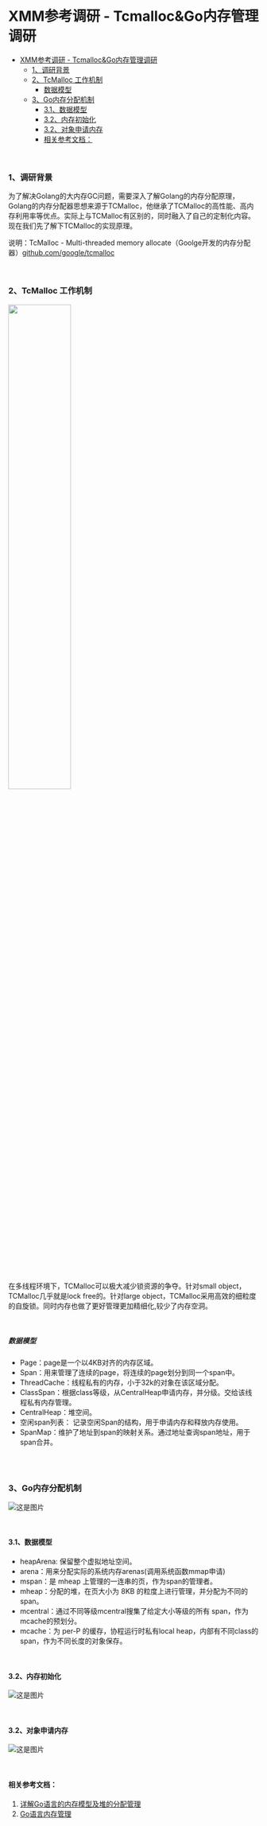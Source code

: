 # XMM参考调研 - Tcmalloc&Go内存管理调研
- [XMM参考调研 - Tcmalloc&Go内存管理调研](#xmm参考调研---tcmallocgo内存管理调研)
    - [1、调研背景](#1调研背景)
    - [2、TcMalloc 工作机制](#2tcmalloc-工作机制)
        - [数据模型](#数据模型)
    - [3、Go内存分配机制](#3go内存分配机制)
      - [3.1、数据模型](#31数据模型)
      - [3.2、内存初始化](#32内存初始化)
      - [3.2、对象申请内存](#32对象申请内存)
      - [相关参考文档：](#相关参考文档)
<br />

### 1、调研背景

为了解决Golang的大内存GC问题，需要深入了解Golang的内存分配原理，Golang的内存分配器思想来源于TCMalloc，他继承了TCMalloc的高性能、高内存利用率等优点。实际上与TCMalloc有区别的，同时融入了自己的定制化内容。现在我们先了解下TCMalloc的实现原理。

说明：TcMalloc - Multi-threaded memory allocate（Goolge开发的内存分配器）[github.com/google/tcmalloc](https://github.com/google/tcmalloc)

<br />

### 2、TcMalloc 工作机制

<img src=https://raw.githubusercontent.com/heiyeluren/XMM/main/docs/img/ir01.png width=50% />

<br />

在多线程环境下，TCMalloc可以极大减少锁资源的争夺。针对small object，TCMalloc几乎就是lock free的。针对large object，TCMalloc采用高效的细粒度的自旋锁。同时内存也做了更好管理更加精细化,较少了内存空洞。

<br />

##### 数据模型
- Page：page是一个以4KB对齐的内存区域。
- Span：用来管理了连续的page，将连续的page划分到同一个span中。
- ThreadCache：线程私有的内存，小于32k的对象在该区域分配。
- ClassSpan：根据class等级，从CentralHeap申请内存，并分级。交给该线程私有内存管理。
- CentralHeap：堆空间。
- 空闲span列表： 记录空闲Span的结构，用于申请内存和释放内存使用。
- SpanMap：维护了地址到span的映射关系。通过地址查询span地址，用于span合并。

<br />
<br />

### 3、Go内存分配机制

![这是图片](https://raw.githubusercontent.com/heiyeluren/XMM/main/docs/img/ir02.png)

<br />

#### 3.1、数据模型
- heapArena: 保留整个虚拟地址空间。
- arena：用来分配实际的系统内存arenas(调用系统函数mmap申请)
- mspan：是 mheap 上管理的一连串的页，作为span的管理者。
- mheap：分配的堆，在页大小为 8KB 的粒度上进行管理，并分配为不同的span。
- mcentral：通过不同等级mcentral搜集了给定大小等级的所有 span，作为mcache的预划分。
- mcache：为 per-P 的缓存，协程运行时私有local heap，内部有不同class的span，作为不同长度的对象保存。

<br />

#### 3.2、内存初始化
![这是图片](https://raw.githubusercontent.com/heiyeluren/XMM/main/docs/img/ir03.png)

<br />


#### 3.2、对象申请内存
![这是图片](https://raw.githubusercontent.com/heiyeluren/XMM/main/docs/img/ir04.png)

<br />

#### 相关参考文档：

1. [详解Go语言的内存模型及堆的分配管理](https://zhuanlan.zhihu.com/p/76802887)
2. [Go语言内存管理](https://www.jianshu.com/p/7405b4e11ee2)

<br />

